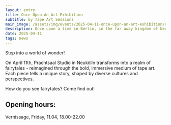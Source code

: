 ```yaml
---
layout: entry
title: Once Upon An Art Exhibition
subtitle: by Tape Art Sessions
main_image: /assets/img/events/2025-04-11-once-upon-an-art-exhibition/once-upon.webp
description: Once upon a time in Berlin, in the far away kingdom of Neukölln, there was 12 brave artists from different lands, show their art together.
date: 2025-04-11
tags: news
---
```


Step into a world of wonder!

On April 11th, Prachtsaal Studio in Neukölln transforms into a realm of
fairytales - reimagined through the bold, immersive medium of tape art.
Each piece tells a unique story, shaped by diverse cultures and perspectives.

How do you see fairytales? Come find out!


## Opening hours:
Vernissage, Friday, 11.04, 18.00-22.00<br>
<br>
